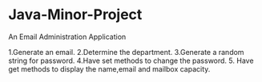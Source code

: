# Java-Minor-Project
  An Email Administration Application

1.Generate an email.
2.Determine the department.
3.Generate a random string for password.
4.Have set methods to change the password.
5. Have get methods to display the name,email and mailbox capacity.
